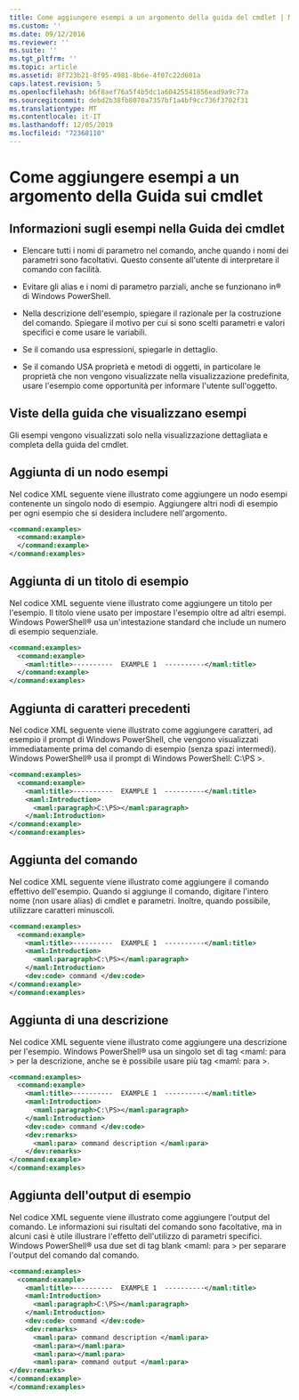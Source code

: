 ```yaml
---
title: Come aggiungere esempi a un argomento della guida del cmdlet | Microsoft Docs
ms.custom: ''
ms.date: 09/12/2016
ms.reviewer: ''
ms.suite: ''
ms.tgt_pltfrm: ''
ms.topic: article
ms.assetid: 8f723b21-8f95-4981-8b6e-4f07c22d601a
caps.latest.revision: 5
ms.openlocfilehash: b6f8aef76a5f4b5dc1a60425541856ead9a9c77a
ms.sourcegitcommit: debd2b38fb8070a7357bf1a4bf9cc736f3702f31
ms.translationtype: MT
ms.contentlocale: it-IT
ms.lasthandoff: 12/05/2019
ms.locfileid: "72368110"
---
```

# <a name="how-to-add-examples-to-a-cmdlet-help-topic"></a>Come aggiungere esempi a un argomento della Guida sui cmdlet

## <a name="things-to-know-about-examples-in-cmdlet-help"></a>Informazioni sugli esempi nella Guida dei cmdlet

- Elencare tutti i nomi di parametro nel comando, anche quando i nomi dei parametri sono facoltativi. Questo consente all'utente di interpretare il comando con facilità.

- Evitare gli alias e i nomi di parametro parziali, anche se funzionano in® di Windows PowerShell.

- Nella descrizione dell'esempio, spiegare il razionale per la costruzione del comando. Spiegare il motivo per cui si sono scelti parametri e valori specifici e come usare le variabili.

- Se il comando usa espressioni, spiegarle in dettaglio.

- Se il comando USA proprietà e metodi di oggetti, in particolare le proprietà che non vengono visualizzate nella visualizzazione predefinita, usare l'esempio come opportunità per informare l'utente sull'oggetto.

## <a name="help-views-that-display-examples"></a>Viste della guida che visualizzano esempi

Gli esempi vengono visualizzati solo nella visualizzazione dettagliata e completa della guida del cmdlet.

## <a name="adding-an-examples-node"></a>Aggiunta di un nodo esempi

Nel codice XML seguente viene illustrato come aggiungere un nodo esempi contenente un singolo nodo di esempio. Aggiungere altri nodi di esempio per ogni esempio che si desidera includere nell'argomento.

```xml
<command:examples>
  <command:example>
  </command:example>
</command:examples>
```

## <a name="adding-an-example-title"></a>Aggiunta di un titolo di esempio

Nel codice XML seguente viene illustrato come aggiungere un titolo per l'esempio. Il titolo viene usato per impostare l'esempio oltre ad altri esempi. Windows PowerShell® usa un'intestazione standard che include un numero di esempio sequenziale.

```xml
<command:examples>
  <command:example>
    <maml:title>----------  EXAMPLE 1  ----------</maml:title>
  </command:example>
</command:examples>
```

## <a name="adding-preceding-characters"></a>Aggiunta di caratteri precedenti

Nel codice XML seguente viene illustrato come aggiungere caratteri, ad esempio il prompt di Windows PowerShell, che vengono visualizzati immediatamente prima del comando di esempio (senza spazi intermedi). Windows PowerShell® usa il prompt di Windows PowerShell: C:\PS >.

```xml
<command:examples>
  <command:example>
    <maml:title>----------  EXAMPLE 1  ----------</maml:title>
    <maml:Introduction>
      <maml:paragraph>C:\PS></maml:paragraph>
    </maml:Introduction>
</command:example>
</command:examples>
```

## <a name="adding-the-command"></a>Aggiunta del comando

Nel codice XML seguente viene illustrato come aggiungere il comando effettivo dell'esempio. Quando si aggiunge il comando, digitare l'intero nome (non usare alias) di cmdlet e parametri. Inoltre, quando possibile, utilizzare caratteri minuscoli.

```xml
<command:examples>
  <command:example>
    <maml:title>----------  EXAMPLE 1  ----------</maml:title>
    <maml:Introduction>
      <maml:paragraph>C:\PS></maml:paragraph>
    </maml:Introduction>
    <dev:code> command </dev:code>
</command:example>
</command:examples>
```

## <a name="adding-a-description"></a>Aggiunta di una descrizione

Nel codice XML seguente viene illustrato come aggiungere una descrizione per l'esempio. Windows PowerShell® usa un singolo set di tag \<maml: para > per la descrizione, anche se è possibile usare più tag \<maml: para >.

```xml
<command:examples>
  <command:example>
    <maml:title>----------  EXAMPLE 1  ----------</maml:title>
    <maml:Introduction>
      <maml:paragraph>C:\PS></maml:paragraph>
    </maml:Introduction>
    <dev:code> command </dev:code>
    <dev:remarks>
      <maml:para> command description </maml:para>
    </dev:remarks>
</command:example>
</command:examples>
```

## <a name="adding-example-output"></a>Aggiunta dell'output di esempio

Nel codice XML seguente viene illustrato come aggiungere l'output del comando. Le informazioni sui risultati del comando sono facoltative, ma in alcuni casi è utile illustrare l'effetto dell'utilizzo di parametri specifici. Windows PowerShell® usa due set di tag blank \<maml: para > per separare l'output del comando dal comando.

```xml
<command:examples>
  <command:example>
    <maml:title>----------  EXAMPLE 1  ----------</maml:title>
    <maml:Introduction>
      <maml:paragraph>C:\PS></maml:paragraph>
    </maml:Introduction>
    <dev:code> command </dev:code>
    <dev:remarks>
      <maml:para> command description </maml:para>
      <maml:para></maml:para>
      <maml:para></maml:para>
      <maml:para> command output </maml:para>
</dev:remarks>
</command:example>
</command:examples>
```